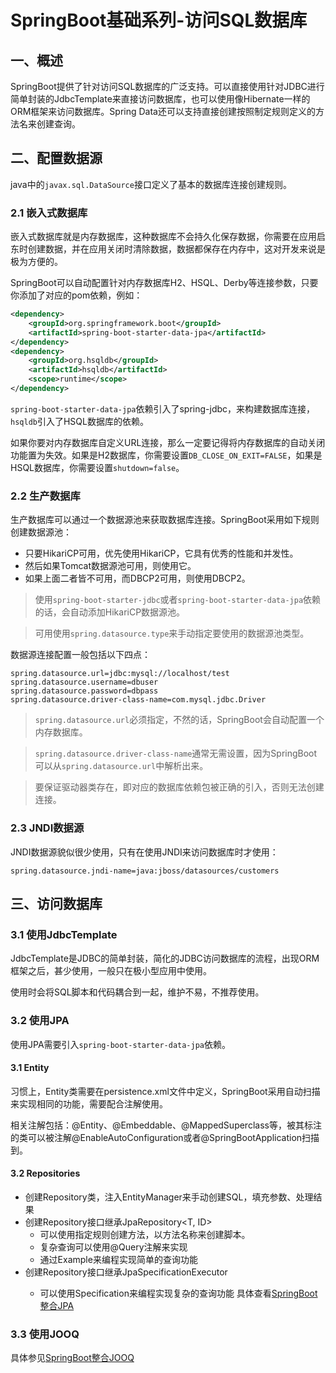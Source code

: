 # SpringBoot基础系列-访问SQL数据库
## 一、概述
SpringBoot提供了针对访问SQL数据库的广泛支持。可以直接使用针对JDBC进行简单封装的JdbcTemplate来直接访问数据库，也可以使用像Hibernate一样的ORM框架来访问数据库。Spring Data还可以支持直接创建按照制定规则定义的方法名来创建查询。
## 二、配置数据源
java中的`javax.sql.DataSource`接口定义了基本的数据库连接创建规则。
### 2.1 嵌入式数据库
嵌入式数据库就是内存数据库，这种数据库不会持久化保存数据，你需要在应用启东时创建数据，并在应用关闭时清除数据，数据都保存在内存中，这对开发来说是极为方便的。

SpringBoot可以自动配置针对内存数据库H2、HSQL、Derby等连接参数，只要你添加了对应的pom依赖，例如：
```xml
<dependency>
	<groupId>org.springframework.boot</groupId>
	<artifactId>spring-boot-starter-data-jpa</artifactId>
</dependency>
<dependency>
	<groupId>org.hsqldb</groupId>
	<artifactId>hsqldb</artifactId>
	<scope>runtime</scope>
</dependency>
```
`spring-boot-starter-data-jpa`依赖引入了spring-jdbc，来构建数据库连接，`hsqldb`引入了HSQL数据库的依赖。

如果你要对内存数据库自定义URL连接，那么一定要记得将内存数据库的自动关闭功能置为失效。如果是H2数据库，你需要设置`DB_CLOSE_ON_EXIT=FALSE`，如果是HSQL数据库，你需要设置`shutdown=false`。
### 2.2 生产数据库
生产数据库可以通过一个数据源池来获取数据库连接。SpringBoot采用如下规则创建数据源池：
- 只要HikariCP可用，优先使用HikariCP，它具有优秀的性能和并发性。
- 然后如果Tomcat数据源池可用，则使用它。
- 如果上面二者皆不可用，而DBCP2可用，则使用DBCP2。
> 使用`spring-boot-starter-jdbc`或者`spring-boot-starter-data-jpa`依赖的话，会自动添加HikariCP数据源池。

> 可用使用`spring.datasource.type`来手动指定要使用的数据源池类型。

数据源连接配置一般包括以下四点：
```properties
spring.datasource.url=jdbc:mysql://localhost/test
spring.datasource.username=dbuser
spring.datasource.password=dbpass
spring.datasource.driver-class-name=com.mysql.jdbc.Driver
```
> `spring.datasource.url`必须指定，不然的话，SpringBoot会自动配置一个内存数据库。

> `spring.datasource.driver-class-name`通常无需设置，因为SpringBoot可以从`spring.datasource.url`中解析出来。

> 要保证驱动器类存在，即对应的数据库依赖包被正确的引入，否则无法创建连接。
### 2.3 JNDI数据源
JNDI数据源貌似很少使用，只有在使用JNDI来访问数据库时才使用：
```properties
spring.datasource.jndi-name=java:jboss/datasources/customers
```
## 三、访问数据库
### 3.1 使用JdbcTemplate
JdbcTemplate是JDBC的简单封装，简化的JDBC访问数据库的流程，出现ORM框架之后，甚少使用，一般只在极小型应用中使用。

使用时会将SQL脚本和代码耦合到一起，维护不易，不推荐使用。
### 3.2 使用JPA
使用JPA需要引入`spring-boot-starter-data-jpa`依赖。
#### 3.1 Entity
习惯上，Entity类需要在persistence.xml文件中定义，SpringBoot采用自动扫描来实现相同的功能，需要配合注解使用。

相关注解包括：@Entity、@Embeddable、@MappedSuperclass等，被其标注的类可以被注解@EnableAutoConfiguration或者@SpringBootApplication扫描到。
#### 3.2 Repositories
- 创建Repository类，注入EntityManager来手动创建SQL，填充参数、处理结果
- 创建Repository接口继承JpaRepository<T, ID>
    - 可以使用指定规则创建方法，以方法名称来创建脚本。
    - 复杂查询可以使用@Query注解来实现
    - 通过Example来编程实现简单的查询功能
- 创建Repository接口继承JpaSpecificationExecutor<T>
    - 可以使用Specification来编程实现复杂的查询功能
具体查看[SpringBoot整合JPA]()
### 3.3 使用JOOQ
具体参见[SpringBoot整合JOOQ]()
